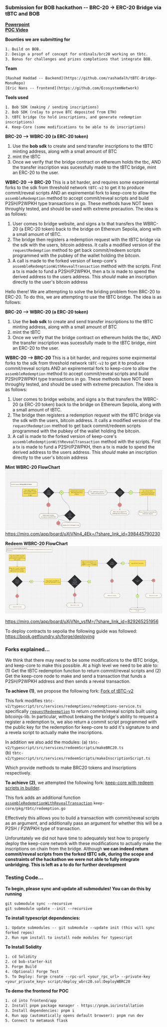 ### Submission for BOB hackathon -- BRC-20 -> ERC-20 Bridge via tBTC and BOB

[**Powerpoint**](https://docs.google.com/presentation/d/1occTT87HjdzhbSLNFYLNFwNGM34UxBbPFwLQpCx4_5g/edit?usp=sharing)  
[**POC Video**](https://drive.google.com/file/d/1-hzHSQm5iUp0w41QsiYjIPNsxALE83xr/view?usp=sharing)

**Bounties we are submitting for**
```
1. Build on BOB.  
2. Design a proof of concept for ordinals/brc20 working on tbtc.  
3. Bonus for challenges and prizes completions that integrate BOB.  
```

**Team**
```
[Rashad Haddad -- Backend](https://github.com/rashadalh/tBTC-Bridge-MonoRepo)  
[Eric Nans -- frontend](https://github.com/EcosystemNetwork)  
```

**Tools used**
```
1. Bob SDK (making / sending inscriptions)  
2. Bob SDK (relay to prove BTC deposited from ETH)  
3. tBTC bridge (to hold inscriptions, and generate redemption inscriptions)  
4. Keep-Core (some modifications to be able to do inscriptions)  
```

**BRC-20 --> WBRC-20 (a ERC-20 token)**
1. Use the **bob sdk** to create and send transfer inscriptions to the tBTC minting address, along with a small amount of BTC
2. mint the tBTC
3. Once we verify that the bridge contract on ethereum holds the tbc, AND the transfer inscription was sucessfully made to the tBTC bridge, mint an ERC-20 to the user.

**WBRC-20 --> BRC-20**
This is a bit harder, and requires some experimental forks to the sdk from threshold network `tBTC-v2` to get it to produce commit/reveal scripts AND an expiremental fork to keep-core to allow the `assembleRedemption` method to accept commit/reveal scripts and build P2SH/P2WPKH type transactions in go. These methods have NOT been throughly tested, and should be used with extreme precaution. The idea is as follows:   
1. User comes to bridge website, and signs a tx that transfers the WBRC-20 (a ERC-20 token) back to the bridge on Ethereum Sepolia, along with a small amount of tBTC.    
2.  The bridge then registers a redemption request with the tBTC bridge via the sdk with the users, bitcoin address. It calls a modified version of the `requestRedemption` method to get back commit/redeem scripts programmed with the pubkey of the wallet holding the bitcoin.    
3. A call is made to the forked version of keep-core's `assembleRedemptionWithRevealTransaction` method with the scripts. First a tx is made to fund a P2SH/P2WPKH, then a tx is made to spend the derived address to the users address. This *should* make an inscription directly to the user's bitcoin address  


Hello there! We are attempting to solve the briding problem from BRC-20 to ERC-20. To do this,
we are attempting to use the tBTC bridge. The idea is as follows:

**BRC-20 --> WBRC-20 (a ERC-20 token)**
1. Use the **bob sdk** to create and send transfer inscriptions to the tBTC minting address, along with a small amount of BTC
2. mint the tBTC
3. Once we verify that the bridge contract on ethereum holds the tbc, AND the transfer inscription was sucessfully made to the tBTC bridge, mint an ERC-20 to the user.

**WBRC-20 --> BRC-20**
This is a bit harder, and requires some expirmental forks to the sdk from threshold network `tBTC-v2` to get it to produce commit/reveal scripts AND an expiremental fork to keep-core to allow the `assembleRedemption` method to accept commit/reveal scripts and build P2SH/P2WPKH type transactions in go. These methods have NOT been throughly tested, and should be used with extreme precaution. The idea is as follows:   
1. User comes to bridge website, and signs a tx that transfers the WBRC-20 (a ERC-20 token) back to the bridge on Ethereum Sepolia, along with a small amount of tBTC.    
2.  The bridge then registers a redemption request with the tBTC bridge via the sdk with the users, bitcoin address. It calls a modified version of the `requestRedemption` method to get back commit/redeem scripts programmed with the pubkey of the wallet holding the bitcoin.    
3. A call is made to the forked version of keep-core's `assembleRedemptionWithRevealTransaction` method with the scripts. First a tx is made to fund a P2SH/P2WPKH, then a tx is made to spend the derived address to the users address. This *should* make an inscription directly to the user's bitcoin address  


**Mint WBRC-20 FlowChart**
[![Miro Board](diagrams/MintWBRC20.png)](https://miro.com/app/live-embed/uXjVNn4_4Ek=/?moveToViewport=-1828,-1332,3717,1854&embedId=182865534281)
https://miro.com/app/board/uXjVNn4_4Ek=/?share_link_id=398445790230


**Redeem WBRC-20 FlowChart**
[![Miro Board](diagrams/RedeemWBRC20.png)](https://miro.com/app/live-embed/uXjVNn4_4Ek=/?moveToViewport=-1828,-1332,3717,1854&embedId=182865534281)  

https://miro.com/app/board/uXjVNn_vsfM=/?share_link_id=829265251956   


To deploy contracts to sepolia the following guide was followed:  
https://book.getfoundry.sh/forge/deploying   


### Forks explained...
We think that there may need to be some modifications to the tBTC bridge, and keep-core to make this possible.
At a high level we need to be able to:
(1) Get the tBTC redemption function to return commit/reveal scripts and 
(2) Get the keep-core node to make and send a transaction that funds a P2SH/P2WPKH address and then sends a reveal transaction.

**To achieve (1)**, we propose the following fork: [Fork of tBTC-v2](https://github.com/rashadalh/tbtc-v2-reedemOnRedeem)

This fork modifies `tbtc-v2/typescript/src/services/redemptions/redemptions-service.ts` specifically [`requestRedeemption`](https://github.com/rashadalh/tbtc-v2-reedemOnRedeem/blob/b47d63363e4d3edfa59098f9c144d959d3554151/typescript/src/services/redemptions/redemptions-service.ts#L50) to return commit/reveal scripts built using bitcoinjs-lib. In particular, without brekaing the bridge's ability to request a register a redemption tx, we also return a commit script programmed with the public key for the redemption for keep-core to add it's signature to and a revela script to actually make the inscriptions.

In addition we also add the modules:
(a) `tbtc-v2/typescript/src/services/redeemScripts/makeBRC20.ts`  
(b) `tbtc-v2/typescript/src/services/redeemScripts/makeInscriptionScript.ts`  

Which provide methods to make BRC20 tokens and Inscriptions respectively.

**To achieve (2)**, we attempted the following fork:  [keep-core with redeem scripts in builder](https://github.com/rashadalh/keep-core-addsRedeemScripts). 

This fork adds an additional function [`assembleRedemptionWithRevealTransaction`](https://github.com/rashadalh/keep-core-addsRedeemScripts/blob/2a76f4de820eb13b2d49c67a15a59eac7552fa26/pkg/tbtc/redemption.go#L378) `keep-core/pkg/tbtc/redemption.go`  

Effectively this alllows you to build a transaction with commit/reveal scripts as an argument, and additionally pass an argument for whether this will be a P2SH / P2WPKH type of transaction.  

Unforuntately we did not have time to adequately test how to properly deploy the keep-core network with these modifications to actually make the inscriptions on chain from the bridge. Although **we can indeed return commit/reveal scripts from the forked tBTC sdk, during the scope and constraints of the hackathon we were not able to fully integrate unbridging. This is left as a to do for further development**


### Testing Code...  

**To begin, please sync and update all submodules! You can do this by running**    
```
git submodule sync --recursive   
git submodule update --init --recursive   
```

**To install typescript dependencies:**
```
1. Update submodules -- git submodule --update init (this will sync forked repos)  
2. Run npm install to install node modules for typescript  
```

**To Install Solidity**
```
1. cd Solidity
2. cd bob-starter-kit
3. Forge Build
4. (Optional) Forge Test
5. To Deploy: forge create --rpc-url <your_rpc_url> --private-key <your_private_key> script/deploy_wbrc20.sol:DeployWBRC20  
```

**To demo the frontend for POC**
```
1. cd into frontend/app
2. Install pnpm package manager - https://pnpm.io/installation
3. Install dependencies: pnpm i
4. Run app (automatically opens default browser): pnpm run dev
5. Connect to metamask flask  
```
